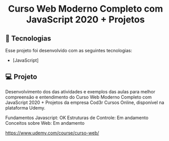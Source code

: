 <h1 align="center">
    Curso Web Moderno Completo com JavaScript 2020 + Projetos  <br>
    
</h1>

## :rocket: Tecnologias

Esse projeto foi desenvolvido com as seguintes tecnologias:

- [JavaScript]

## :computer: Projeto

Desenvolvimento dos das atividades e exemplos das aulas para melhor compreensão e entendimento do Curso Web Moderno Completo com JavaScript 2020 + Projetos da empresa Cod3r Cursos Online, disponível na plataforma Udemy.

Fundamentos Javascript: OK
Estruturas de Controle: Em andamento
Conceitos sobre Web: Em andamento

https://www.udemy.com/course/curso-web/
